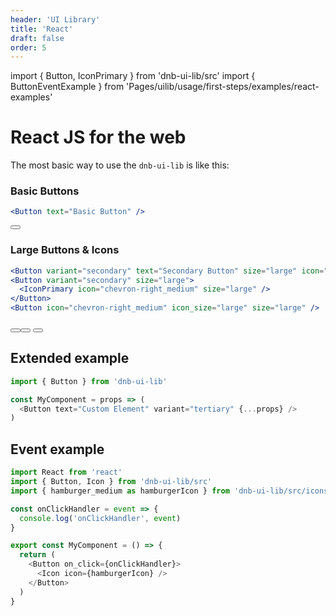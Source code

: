 ```yaml
---
header: 'UI Library'
title: 'React'
draft: false
order: 5
---
```


import { Button, IconPrimary } from 'dnb-ui-lib/src'
import { ButtonEventExample } from 'Pages/uilib/usage/first-steps/examples/react-examples'

# React JS for the web

The most basic way to use the `dnb-ui-lib` is like this:

### Basic Buttons

```jsx
<Button text="Basic Button" />
```

<div className="demo-box">
  <Button text="Basic Button" />
</div>

### Large Buttons & Icons

```jsx
<Button variant="secondary" text="Secondary Button" size="large" icon="chevron-right_medium" />
<Button variant="secondary" size="large">
  <IconPrimary icon="chevron-right_medium" size="large" />
</Button>
<Button icon="chevron-right_medium" icon_size="large" size="large" />
```

<div className="demo-box">
  <Button variant="secondary" text="Secondary Button" size="large" icon="chevron-right_medium" />
  <Button variant="secondary" size="large">
    <IconPrimary icon="chevron-right_medium" size="large" />
  </Button>
  <Button icon="chevron-right_medium" icon_size="large" size="large" />
</div>

## Extended example

```js
import { Button } from 'dnb-ui-lib'

const MyComponent = props => (
  <Button text="Custom Element" variant="tertiary" {...props} />
)
```

## Event example

```js
import React from 'react'
import { Button, Icon } from 'dnb-ui-lib/src'
import { hamburger_medium as hamburgerIcon } from 'dnb-ui-lib/src/icons/secondary_icons_medium'

const onClickHandler = event => {
  console.log('onClickHandler', event)
}

export const MyComponent = () => {
  return (
    <Button on_click={onClickHandler}>
      <Icon icon={hamburgerIcon} />
    </Button>
  )
}
```

<div className="demo-box">
  <ButtonEventExample />
</div>
